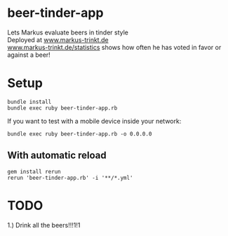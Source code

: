 # beer-tinder-app
Lets Markus evaluate beers in tinder style <br/>
Deployed at www.markus-trinkt.de <br/>
www.markus-trinkt.de/statistics shows how often he has voted in favor or against a beer!

# Setup
```
bundle install
bundle exec ruby beer-tinder-app.rb
```

If you want to test with a mobile device inside your network:
```
bundle exec ruby beer-tinder-app.rb -o 0.0.0.0
```

## With automatic reload
```
gem install rerun
rerun 'beer-tinder-app.rb' -i '**/*.yml'
```

# TODO
1.) Drink all the beers!!!1!1
